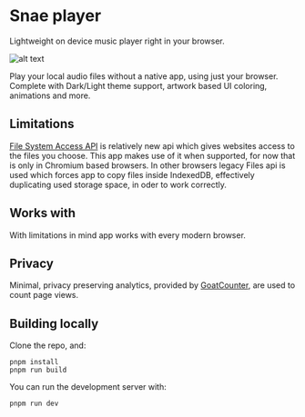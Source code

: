 # Snae player
Lightweight on device music player right in your browser.

![alt text](https://raw.githubusercontent.com/minht11/local-music-pwa/main/images/preview.webp)

Play your local audio files without a native app, using just your browser. Complete with Dark/Light theme support, artwork based UI coloring, animations and more.

## Limitations
[File System Access API](https://developer.mozilla.org/en-US/docs/Web/API/File_System_Access_API) is relatively new api which gives websites access to the files you choose. This app makes use of it when supported, for now that is only in Chromium based browsers. In other browsers legacy Files api is used which forces app to copy files inside IndexedDB, effectively duplicating used storage space, in oder to work correctly.

## Works with
With limitations in mind app works with every modern browser.

## Privacy
Minimal, privacy preserving analytics, provided by [GoatCounter](https://goatcounter.com/), are used to count page views.

## Building locally
Clone the repo, and:
```
pnpm install
pnpm run build
```
You can run the development server with:
```
pnpm run dev
```